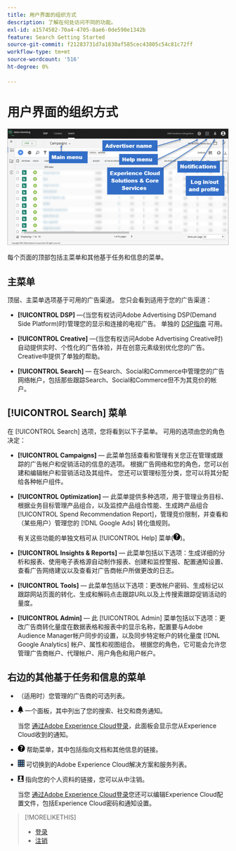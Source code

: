 ```yaml
---
title: 用户界面的组织方式
description: 了解在何处访问不同的功能。
exl-id: a1574502-70a4-4705-8ae6-0de590e1342b
feature: Search Getting Started
source-git-commit: f21283731d7a1830af585cec43805c54c81c72ff
workflow-type: tm+mt
source-wordcount: '516'
ht-degree: 0%

---
```


# 用户界面的组织方式

![用户界面](/help/search-social-commerce/assets/ui.png "用户界面")

每个页面的顶部包括主菜单和其他基于任务和信息的菜单。

## 主菜单

顶层、主菜单选项基于可用的广告渠道。 您只会看到适用于您的广告渠道：

* **[!UICONTROL DSP]** —(当您有权访问Adobe Advertising DSP(Demand Side Platform)时)管理您的显示和连接的电视广告。 单独的 [DSP指南](https://experienceleague.adobe.com/docs/advertising/dsp/home.html) 可用。

* **[!UICONTROL Creative]** —(当您有权访问Adobe Advertising Creative时)自动提供实时、个性化的广告体验，并在创意元素级别优化您的广告。 Creative中提供了单独的帮助。

* **[!UICONTROL Search]**  — 在Search、Social和Commerce中管理您的广告网络帐户，包括那些跟踪Search、Social和Commerce但不为其竞价的帐户。

## [!UICONTROL Search] 菜单

在 [!UICONTROL Search] 选项，您将看到以下子菜单。 可用的选项由您的角色决定：

* **[!UICONTROL Campaigns]**  — 此菜单包括查看和管理有关您正在管理或跟踪的广告帐户和促销活动的信息的选项。 根据广告网络和您的角色，您可以创建和编辑帐户和营销活动及其组件。 您还可以管理标签分类，您可以将其分配给各种帐户组件。

* **[!UICONTROL Optimization]**  — 此菜单提供多种选项，用于管理业务目标、根据业务目标管理产品组合，以及监控产品组合性能、生成跨产品组合 [!UICONTROL Spend Recommendation Report]，管理竞价限制，并查看和（某些用户）管理您的 [!DNL Google Ads] 转化值规则。

  有关这些功能的单独文档可从 [!UICONTROL Help] 菜单(![帮助菜单](/help/search-social-commerce/assets/help-main-menu.png "帮助菜单"))。

* **[!UICONTROL Insights & Reports]**  — 此菜单包括以下选项：生成详细的分析和报表、使用电子表格源自动制作报表、创建和监控警报、配置通知设置、查看广告网络建议以及查看对广告商帐户所做更改的日志。

* **[!UICONTROL Tools]**  — 此菜单包括以下选项：更改帐户密码、生成标记以跟踪网站页面的转化、生成和解码点击跟踪URL以及上传搜索跟踪促销活动的量度。

* **[!UICONTROL Admin]**  — 此 [!UICONTROL Admin] 菜单包括以下选项：更改广告商转化量度在数据表格和报表中的显示名称，配置要与Adobe Audience Manager帐户同步的设置，以及同步特定帐户的转化量度 [!DNL Google Analytics] 帐户、属性和视图组合。 根据您的角色，它可能会允许您管理广告商帐户、代理帐户、用户角色和用户帐户。

## 右边的其他基于任务和信息的菜单

* （适用时）您管理的广告商的可选列表。

* ![警报通知](/help/search-social-commerce/assets/notifications-panel.png "警报通知") 一个面板，其中列出了您的搜索、社交和商务通知。

  当您 [通过Adobe Experience Cloud登录](log-in.md)，此面板会显示您从Experience Cloud收到的通知。

* ![帮助菜单](/help/search-social-commerce/assets/help-main-menu.png "帮助菜单") 帮助菜单，其中包括指向文档和其他信息的链接。

* ![解决方案切换器](/help/search-social-commerce/assets/menu-icon.png "解决方案切换器") 可切换到的Adobe Experience Cloud解决方案和服务列表。

* ![用户配置文件](/help/search-social-commerce/assets/user-profile.png "用户配置文件") 指向您的个人资料的链接，您可以从中注销。

  当您 [通过Adobe Experience Cloud登录](log-in.md)您还可以编辑Experience Cloud配置文件，包括Experience Cloud密码和通知设置。

>[!MORELIKETHIS]
>
>* [登录](log-in.md)
>* [注销](log-out.md)

